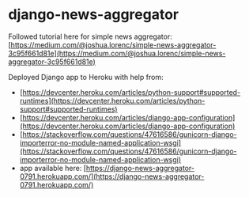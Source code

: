 # django-news-aggregator
Followed tutorial here for simple news aggregator: [https://medium.com/@joshua.lorenc/simple-news-aggregator-3c95f661d81e](https://medium.com/@joshua.lorenc/simple-news-aggregator-3c95f661d81e)

Deployed Django app to Heroku with help from:
- [https://devcenter.heroku.com/articles/python-support#supported-runtimes](https://devcenter.heroku.com/articles/python-support#supported-runtimes)
- [https://devcenter.heroku.com/articles/django-app-configuration](https://devcenter.heroku.com/articles/django-app-configuration)
- [https://stackoverflow.com/questions/47616586/gunicorn-django-importerror-no-module-named-application-wsgi](https://stackoverflow.com/questions/47616586/gunicorn-django-importerror-no-module-named-application-wsgi)
- app available here: [https://django-news-aggregator-0791.herokuapp.com/](https://django-news-aggregator-0791.herokuapp.com/)